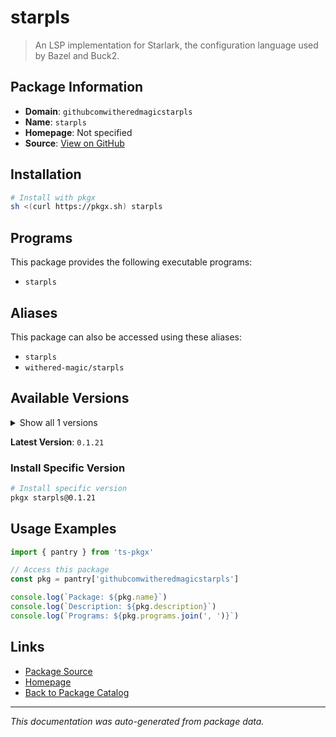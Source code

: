 # starpls

> An LSP implementation for Starlark, the configuration language used by Bazel and Buck2.

## Package Information

- **Domain**: `githubcomwitheredmagicstarpls`
- **Name**: `starpls`
- **Homepage**: Not specified
- **Source**: [View on GitHub](https://github.com/pkgxdev/pantry/tree/main/projects/github.com/withered-magic/starpls/package.yml)

## Installation

```bash
# Install with pkgx
sh <(curl https://pkgx.sh) starpls
```

## Programs

This package provides the following executable programs:

- `starpls`

## Aliases

This package can also be accessed using these aliases:

- `starpls`
- `withered-magic/starpls`

## Available Versions

<details>
<summary>Show all 1 versions</summary>

- `0.1.21`

</details>

**Latest Version**: `0.1.21`

### Install Specific Version

```bash
# Install specific version
pkgx starpls@0.1.21
```

## Usage Examples

```typescript
import { pantry } from 'ts-pkgx'

// Access this package
const pkg = pantry['githubcomwitheredmagicstarpls']

console.log(`Package: ${pkg.name}`)
console.log(`Description: ${pkg.description}`)
console.log(`Programs: ${pkg.programs.join(', ')}`)
```

## Links

- [Package Source](https://github.com/pkgxdev/pantry/tree/main/projects/github.com/withered-magic/starpls/package.yml)
- [Homepage](#)
- [Back to Package Catalog](../package-catalog.md)

---

*This documentation was auto-generated from package data.*
